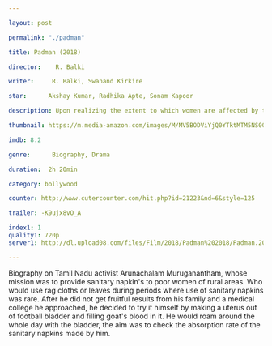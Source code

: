 ```yaml
---

layout: post

permalink: "./padman"

title: Padman (2018)

director:    R. Balki

writer:     R. Balki, Swanand Kirkire

star:      Akshay Kumar, Radhika Apte, Sonam Kapoor

description: Upon realizing the extent to which women are affected by their menses, a man sets out to create a sanitary pad machine and to provide inexpensive sanitary pads to the women of rural India.

thumbnail: https://m.media-amazon.com/images/M/MV5BODViYjQ0YTktMTM5NS00YTVkLWE5MmUtNGY1MzUwOGY0OTg2XkEyXkFqcGdeQXVyNjg5NzkxNTU@._V1_UY268_CR1,0,182,268_AL__QL50.jpg

imdb: 8.2

genre:      Biography, Drama 

duration:  2h 20min

category: bollywood

counter: http://www.cutercounter.com/hit.php?id=21223&nd=6&style=125

trailer: -K9ujx8vO_A

index1: 1
quality1: 720p
server1: http://dl.upload08.com/files/Film/2018/Padman%202018/Padman.2018.HDCam.SaNiG.FardaDL.mkv

---
```


Biography on Tamil Nadu activist Arunachalam Muruganantham, whose mission was to provide sanitary napkin's to poor women of rural areas. Who would use rag cloths or leaves during periods where use of sanitary napkins was rare. After he did not get fruitful results from his family and a medical college he approached, he decided to try it himself by making a uterus out of football bladder and filling goat's blood in it. He would roam around the whole day with the bladder, the aim was to check the absorption rate of the sanitary napkins made by him.